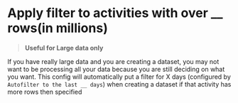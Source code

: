 # Apply filter to activities with over __ rows(in millions)

> **Useful for Large data only**

If you have really large data and you are creating a dataset, you may not want to be processing all your data because you are still deciding on what you want.  This config will automatically put a filter for X days (configured by `Autofilter to the last __ days`) when creating a dataset if that activity has more rows then specified
